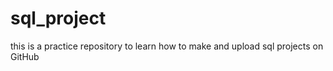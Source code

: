# sql_project
 this is a practice repository to learn how to make and upload sql projects on GitHub

